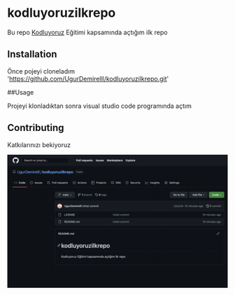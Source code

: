 # kodluyoruzilkrepo
Bu repo [Kodluyoruz](https://kodluyoruz.org/tr/kodluyoruz/) Eğitimi kapsamında açtığım ilk repo

## Installation

Önce pojeyi cloneladım
'https://github.com/UgurDemirelll/kodluyoruzilkrepo.git'

##Usage

Projeyi klonladıktan sonra visual studio code programında açtım

## Contributing

Katkılarınızı bekiyoruz

![](https://github.com/UgurDemirelll/kodluyoruzilkrepo/blob/main/kodluyoruzilkrepo.png)


